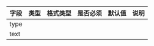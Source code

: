 | 字段 | 类型 | 格式类型 | 是否必须 | 默认值 | 说明 |
|---|---|---|---|---|---|
| type |  |  |  |  |
| text |  |  |  |  |
